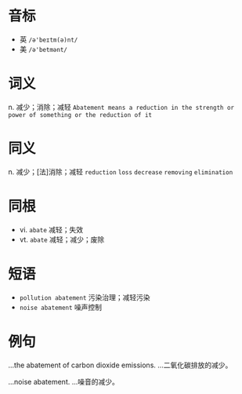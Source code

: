 # 音标

- 英 `/ə'beɪtm(ə)nt/`
- 美 `/ə'betmənt/`

# 词义

n. 减少；消除；减轻
`Abatement means a reduction in the strength or power of something or the reduction of it`

# 同义

n. 减少；[法]消除；减轻
`reduction` `loss` `decrease` `removing` `elimination`

# 同根

- vi. `abate` 减轻；失效
- vt. `abate` 减轻；减少；废除

# 短语

- `pollution abatement` 污染治理；减轻污染
- `noise abatement` 噪声控制

# 例句

...the abatement of carbon dioxide emissions.
...二氧化碳排放的减少。

...noise abatement.
...噪音的减少。


